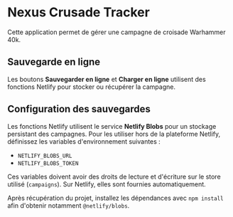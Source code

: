 # Nexus Crusade Tracker

Cette application permet de gérer une campagne de croisade Warhammer 40k.

## Sauvegarde en ligne

Les boutons **Sauvegarder en ligne** et **Charger en ligne** utilisent des fonctions Netlify pour stocker ou récupérer la campagne.

## Configuration des sauvegardes

Les fonctions Netlify utilisent le service **Netlify Blobs** pour un stockage persistant des campagnes. Pour les utiliser hors de la plateforme Netlify, définissez les variables d'environnement suivantes :

- `NETLIFY_BLOBS_URL`
- `NETLIFY_BLOBS_TOKEN`

Ces variables doivent avoir des droits de lecture et d'écriture sur le store utilisé (`campaigns`). Sur Netlify, elles sont fournies automatiquement.

Après récupération du projet, installez les dépendances avec `npm install` afin d'obtenir notamment `@netlify/blobs`.
